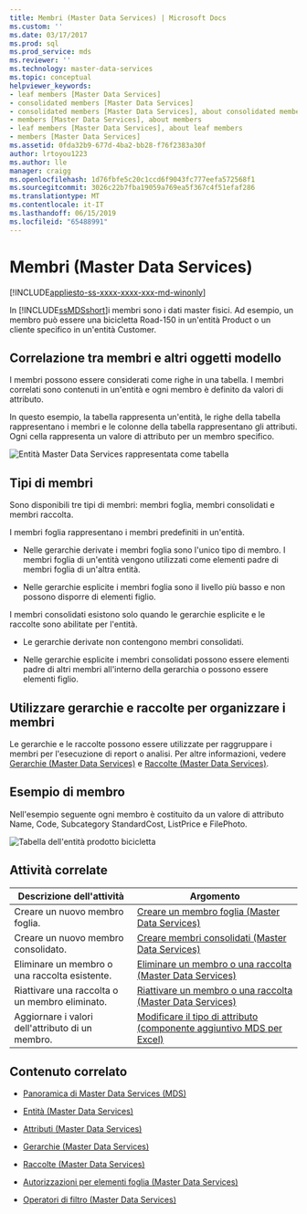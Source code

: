 ```yaml
---
title: Membri (Master Data Services) | Microsoft Docs
ms.custom: ''
ms.date: 03/17/2017
ms.prod: sql
ms.prod_service: mds
ms.reviewer: ''
ms.technology: master-data-services
ms.topic: conceptual
helpviewer_keywords:
- leaf members [Master Data Services]
- consolidated members [Master Data Services]
- consolidated members [Master Data Services], about consolidated members
- members [Master Data Services], about members
- leaf members [Master Data Services], about leaf members
- members [Master Data Services]
ms.assetid: 0fda32b9-677d-4ba2-bb28-f76f2383a30f
author: lrtoyou1223
ms.author: lle
manager: craigg
ms.openlocfilehash: 1d76fbfe5c20c1ccd6f9043fc777eefa572568f1
ms.sourcegitcommit: 3026c22b7fba19059a769ea5f367c4f51efaf286
ms.translationtype: MT
ms.contentlocale: it-IT
ms.lasthandoff: 06/15/2019
ms.locfileid: "65488991"
---
```

# <a name="members-master-data-services"></a>Membri (Master Data Services)

[!INCLUDE[appliesto-ss-xxxx-xxxx-xxx-md-winonly](../includes/appliesto-ss-xxxx-xxxx-xxx-md-winonly.md)]

  In [!INCLUDE[ssMDSshort](../includes/ssmdsshort-md.md)]i membri sono i dati master fisici. Ad esempio, un membro può essere una bicicletta Road-150 in un'entità Product o un cliente specifico in un'entità Customer.  
  
## <a name="how-members-relate-to-other-model-objects"></a>Correlazione tra membri e altri oggetti modello  
 I membri possono essere considerati come righe in una tabella. I membri correlati sono contenuti in un'entità e ogni membro è definito da valori di attributo.  
  
 In questo esempio, la tabella rappresenta un'entità, le righe della tabella rappresentano i membri e le colonne della tabella rappresentano gli attributi. Ogni cella rappresenta un valore di attributo per un membro specifico.  
  
 ![Entità Master Data Services rappresentata come tabella](../master-data-services/media/mds-conc-entity-table.gif "Entità Master Data Services rappresentata come tabella")  
  
## <a name="member-types"></a>Tipi di membri  
 Sono disponibili tre tipi di membri: membri foglia, membri consolidati e membri raccolta.  
  
 I membri foglia rappresentano i membri predefiniti in un'entità.  
  
-   Nelle gerarchie derivate i membri foglia sono l'unico tipo di membro. I membri foglia di un'entità vengono utilizzati come elementi padre di membri foglia di un'altra entità.  
  
-   Nelle gerarchie esplicite i membri foglia sono il livello più basso e non possono disporre di elementi figlio.  
  
 I membri consolidati esistono solo quando le gerarchie esplicite e le raccolte sono abilitate per l'entità.  
  
-   Le gerarchie derivate non contengono membri consolidati.  
  
-   Nelle gerarchie esplicite i membri consolidati possono essere elementi padre di altri membri all'interno della gerarchia o possono essere elementi figlio.  
  
## <a name="use-hierarchies-and-collections-to-organize-members"></a>Utilizzare gerarchie e raccolte per organizzare i membri  
 Le gerarchie e le raccolte possono essere utilizzate per raggruppare i membri per l'esecuzione di report o analisi. Per altre informazioni, vedere [Gerarchie &#40;Master Data Services&#41;](../master-data-services/hierarchies-master-data-services.md) e [Raccolte &#40;Master Data Services&#41;](../master-data-services/collections-master-data-services.md).  
  
## <a name="member-example"></a>Esempio di membro  
 Nell'esempio seguente ogni membro è costituito da un valore di attributo Name, Code, Subcategory StandardCost, ListPrice e FilePhoto.  
  
 ![Tabella dell'entità prodotto bicicletta](../master-data-services/media/mds-conc-entity-table-w-data.gif "Tabella dell'entità prodotto bicicletta")  
  
## <a name="related-tasks"></a>Attività correlate  
  
|Descrizione dell'attività|Argomento|  
|----------------------|-----------|  
|Creare un nuovo membro foglia.|[Creare un membro foglia &#40;Master Data Services&#41;](../master-data-services/create-a-leaf-member-master-data-services.md)|  
|Creare un nuovo membro consolidato.|[Creare membri consolidati &#40;Master Data Services&#41;](../master-data-services/create-a-consolidated-member-master-data-services.md)|  
|Eliminare un membro o una raccolta esistente.|[Eliminare un membro o una raccolta &#40;Master Data Services&#41;](../master-data-services/delete-a-member-or-collection-master-data-services.md)|  
|Riattivare una raccolta o un membro eliminato.|[Riattivare un membro o una raccolta &#40;Master Data Services&#41;](../master-data-services/reactivate-a-member-or-collection-master-data-services.md)|  
|Aggiornare i valori dell'attributo di un membro.|[Modificare il tipo di attributo &#40;componente aggiuntivo MDS per Excel&#41;](../master-data-services/microsoft-excel-add-in/change-the-attribute-type-mds-add-in-for-excel.md)|  

  
## <a name="related-content"></a>Contenuto correlato  
  
-   [Panoramica di Master Data Services (MDS)](../master-data-services/master-data-services-overview-mds.md)  
  
-   [Entità &#40;Master Data Services&#41;](../master-data-services/entities-master-data-services.md)  
  
-   [Attributi &#40;Master Data Services&#41;](../master-data-services/attributes-master-data-services.md)  
  
-   [Gerarchie &#40;Master Data Services&#41;](../master-data-services/hierarchies-master-data-services.md)  
  
-   [Raccolte &#40;Master Data Services&#41;](../master-data-services/collections-master-data-services.md)  
  
-   [Autorizzazioni per elementi foglia &#40;Master Data Services&#41;](../master-data-services/leaf-permissions-master-data-services.md)  
  
 
-   [Operatori di filtro &#40;Master Data Services&#41;](../master-data-services/filter-operators-master-data-services.md)  
  
  
